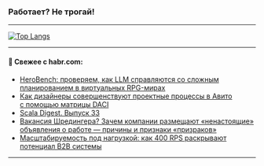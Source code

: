 ### Работает? Не трогай!

---
<!--
#### 🛠️ Technical stack:

![Java](https://img.shields.io/badge/Java-informational?logo=Oracle&style=flat&logoColor=white&color=FF4500)
![Kotlin](https://img.shields.io/badge/Kotlin-informational?logo=Kotlin&style=flat&logoColor=white&color=774D97)
![TS](https://img.shields.io/badge/TypeScript-informational?logo=typeScript&style=flat&logoColor=black&color=017acc)
![Python](https://img.shields.io/badge/Python-informational?logo=Python&style=flat&logoColor=black&color=ffdd54) <br>
![Spring](https://img.shields.io/badge/Spring-informational?logo=Spring&style=flat&logoColor=white&color=6DB33F) 
![SpringBoot](https://img.shields.io/badge/SpringBoot-informational?logo=SpringBoot&style=flat&logoColor=white&color=6DB33F)
![Nest](https://img.shields.io/badge/NestJS-informational?logo=NestJS&style=flat&logoColor=white&color=E0234E) 
![NodeJS](https://img.shields.io/badge/NodeJS-informational?logo=node.js&style=flat&logoColor=white&color=70A760)<br>
![PostgreSQL](https://img.shields.io/badge/PostgreSQL-informational?logo=PostgreSQL&style=flat&logoColor=white&color=DAA520)
![MongoDB](https://img.shields.io/badge/MongoDB-informational?logo=MongoDB&style=flat&logoColor=white&color=870000)
![Apache](https://img.shields.io/badge/Apache-informational?logo=apache&style=flat&logoColor=white&color=f74e28)

___ 
-->

<!--- #### 🛠️ : --->

[![Top Langs](https://github-readme-stats-82jvfl3w3-advtsettinggmailcoms-projects.vercel.app/api/top-langs/?username=zloylis&langs_count=10&hide_title=true&title_color=e6edf3&size_weight=0.5&count_weight=0.5&layout=compact&hide_progress=true&hide_border=true&theme=dracula&hide=css,makefile,cmake)](https://github.com/zloylis)

<!---


####  :octocat:&nbsp;&nbsp; Статистика:

![GitHub stats](https://github-readme-stats-u2qms2cxw-advtsettinggmailcoms-projects.vercel.app/api?username=zloylis&show_icons=true&hide_border=true&theme=dracula&title_color=e6edf3&include_all_commits=true&count_private=true&hide_rank=false&hide_title=true&rank_icon=github)
-->
---

#### 💬 Свежее с habr.com:

<!-- BLOG-POST-LIST:START -->
- [HeroBench: проверяем, как LLM справляются со сложным планированием в виртуальных RPG-мирах](https://habr.com/ru/companies/airi/articles/948632/?utm_source=habrahabr&utm_medium=rss&utm_campaign=948632)
- [Как дизайнеры совершенствуют проектные процессы в Авито с помощью матрицы DACI](https://habr.com/ru/companies/avito/articles/950884/?utm_source=habrahabr&utm_medium=rss&utm_campaign=950884)
- [Scala Digest. Выпуск 33](https://habr.com/ru/companies/tbank/articles/952674/?utm_source=habrahabr&utm_medium=rss&utm_campaign=952674)
- [Вакансия Шредингера? Зачем компании размещают «ненастоящие» объявления о работе — причины и признаки «призраков»](https://habr.com/ru/companies/beeline_cloud/articles/952526/?utm_source=habrahabr&utm_medium=rss&utm_campaign=952526)
- [Масштабируемость под нагрузкой: как 400 RPS раскрывают потенциал B2B системы](https://habr.com/ru/companies/compo/articles/952670/?utm_source=habrahabr&utm_medium=rss&utm_campaign=952670)
<!-- BLOG-POST-LIST:END -->

---
